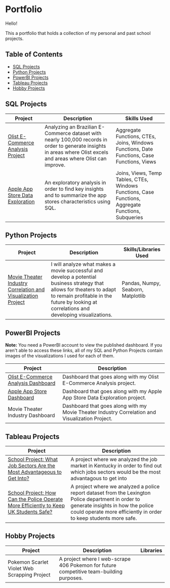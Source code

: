 # Portfolio
Hello!

This a portfolio that holds a collection of my personal and past school projects.

## Table of Contents
* [SQL Projects](#sql-projects)
* [Python Projects](#python-projects)
* [PowerBI Projects](#powerbi-projects)
* [Tableau Projects](#tableau-projects)
* [Hobby Projects](#hobby-projects)

## SQL Projects

| Project                           | Description                                                                                                                                                                    | Skills Used                                                                                          |
|-----------------------------------|--------------------------------------------------------------------------------------------------------------------------------------------------------------------------------|-----------------------------------------------------------------------------------------------------|
| [Olist E-Commerce Analysis Project](https://github.com/Bdunning6/Olist-E-Commerce-Analysis/blob/main/README.md) | Analyzing an Brazilian E-Commerce dataset with nearly 100,000 records in order to generate insights in areas where Olist excels and areas where Olist can improve. | Aggregate Functions, CTEs, Joins, Windows Functions, Date Functions, Case Functions, Views          |
| [Apple App Store Data Exploration](https://github.com/Bdunning6/Apple-Store-SQL-Project)  | An exploratory analysis in order to find key insights and to summarize the app stores characteristics using SQL. | Joins, Views, Temp Tables, CTEs, Windows Functions, Case Functions, Aggregate Functions, Subqueries |

## Python Projects

| Project                                                      | Description                                                                                                                                                                                                           | Skills/Libraries Used              |
|--------------------------------------------------------------|-----------------------------------------------------------------------------------------------------------------------------------------------------------------------------------------------------------------------|------------------------------------|
| [Movie Theater Industry Correlation and Visualization Project](https://github.com/Bdunning6/Movie-Theater-Industry-Correlation-Project/edit/main/README.md) | I will analyze what makes a movie successful and develop a potential business strategy that allows for theaters to adapt to remain profitable in the future by looking at correlations and developing visualizations. | Pandas, Numpy, Seaborn, Matplotlib |

## PowerBI Projects

**Note:** You need a PowerBI account to view the published dashboard. If you aren't able to access these links, all of my SQL and Python Projects contain images of the visualizations I used for each of them.

| Project                             | Description                                                                                     |
|-------------------------------------|-------------------------------------------------------------------------------------------------|
| [Olist E-Commerce Analysis Dashboard](https://app.powerbi.com/groups/ec280147-b21d-47d5-9dd9-0c3563bbde5c/reports/5ded60d6-8e8e-48f8-bcf0-d0f2f9f691b0/ReportSection) | Dashboard that goes along with my Olist E-Commerce Analysis project.                            |
| [Apple App Store Dashboard](https://app.powerbi.com/groups/ec280147-b21d-47d5-9dd9-0c3563bbde5c/reports/92904175-7424-4a6f-9bb7-32ff14232be0/ReportSection4244f44c6002829d939d)           | Dashboard that goes along with my Apple App Store Data Exploration project.                     |
| Movie Theater Industry Dashboard    | Dashboard that goes along with my Movie Theater Industry Correlation and Visualization Project. |

## Tableau Projects

| Project                                                                                                                                                                                                            | Description                                                                                                                                                                                                  |
|--------------------------------------------------------------------------------------------------------------------------------------------------------------------------------------------------------------------|--------------------------------------------------------------------------------------------------------------------------------------------------------------------------------------------------------------|
| [School Project: What Job Sectors Are the Most Advantageous to Get Into?]( https://public.tableau.com/app/profile/brett.a.dunning/viz/AN450GProjectTableauTeam6/HighestSalaryDashboard)                            | A project where we analyzed the job market in Kentucky in order to find out which jobs sectors would be the most advantagous to get into                                                                     |
| [School Project: How Can the Police Operate More Efficiently to Keep UK Students Safe?](https://public.tableau.com/app/profile/brett.a.dunning/viz/Case2VisualAnalysisTeam6BrettDunningandJospehMedley/Dashboard1) | A project where we analyzed a police report dataset from the Lexington Police department in order to generate insights in how the police could operate more efficiently in order to keep students more safe. |

## Hobby Projects

| Project                                       | Description                                                                                                                               | Libraries |
|-----------------------------------------------|-------------------------------------------------------------------------------------------------------------------------------------------|-----------|
| Pokemon Scarlet Violet Web Scrapping Project  | A project where I web-scrape 406 Pokemon for future competitive team-building purposes.  |           |
